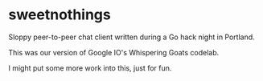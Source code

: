 sweetnothings
=============

Sloppy peer-to-peer chat client written during a Go hack night in Portland.

This was our version of Google IO's Whispering Goats codelab.

I might put some more work into this, just for fun.
